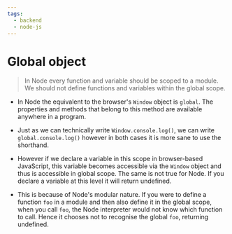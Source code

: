 ```yaml
---
tags:
  - backend
  - node-js
---
```


# Global object

> In Node every function and variable should be scoped to a module. We should
> not define functions and variables within the global scope.

- In Node the equivalent to the browser's `Window` object is `global`. The
  properties and methods that belong to this method are available anywhere in a
  program.

- Just as we can technically write `Window.console.log()`, we can write
  `global.console.log()` however in both cases it is more sane to use the
  shorthand.

- However if we declare a variable in this scope in browser-based JavaScript,
  this variable becomes accessible via the `Window` object and thus is
  accessible in global scope. The same is not true for Node. If you declare a
  variable at this level it will return undefined.

- This is because of Node's modular nature. If you were to define a function
  `foo` in a module and then also define it in the global scope, when you call
  `foo`, the Node interpreter would not know which function to call. Hence it
  chooses not to recognise the global `foo`, returning undefined.
